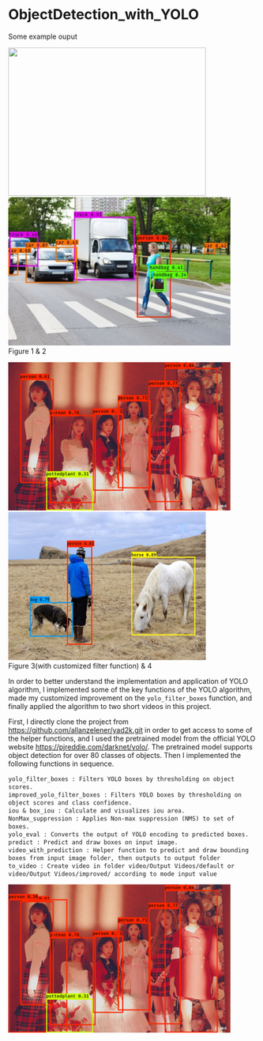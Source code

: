 # ObjectDetection_with_YOLO
Some example ouput

<img src="Example Detected Objects/westwood1.jpeg" style="width:400px;height:300px;">  <img src="Example Detected Objects/pedestrian.jpeg" style="width:450px;height:300px;" title = "Figure">   
Figure 1 & 2

<img src="Example Detected Objects/example_IDLE_group.jpg" style="width:450px;height:300px;">  <img src="Example Detected Objects/person.jpg" style="width:400px;height:300px;">  
Figure 3(with customized filter function) & 4

In order to better understand the implementation and application of YOLO algorithm, I implemented some of the key functions of the YOLO algorithm, made my customized improvement on the `yolo_filter_boxes` function, and finally applied the algorithm to two short videos in this project. 

First, I directly clone the project from https://github.com/allanzelener/yad2k.git in order to get access to some of the helper functions, and I used the pretrained model from the official YOLO website https://pjreddie.com/darknet/yolo/. The pretrained model supports object detection for over 80 classes of objects. Then I implemented the following functions in sequence.

    yolo_filter_boxes : Filters YOLO boxes by thresholding on object scores.
    improved_yolo_filter_boxes : Filters YOLO boxes by thresholding on object scores and class confidence.
    iou & box_iou : Calculate and visualizes iou area.
    NonMax_suppression : Applies Non-max suppression (NMS) to set of boxes.
    yolo_eval : Converts the output of YOLO encoding to predicted boxes.
    predict : Predict and draw boxes on input image.
    video_with_prediction : Helper function to predict and draw bounding boxes from input image folder, then outputs to output folder
    to_video : Create video in folder video/Output Videos/default or video/Output Videos/improved/ according to mode input value




<img src="Example Detected Objects/example_IDLE_group_default.jpg" style="width:450px;height:300px;">






